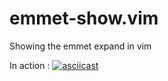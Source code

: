 # emmet-show.vim
Showing the emmet expand in vim

In action : 
[![asciicast](https://asciinema.org/a/7vc0fpfso30qgoteqxtwgvrui.png)](https://asciinema.org/a/7vc0fpfso30qgoteqxtwgvrui)
